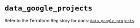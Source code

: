 # `data_google_projects`

Refer to the Terraform Registory for docs: [`data_google_projects`](https://registry.terraform.io/providers/hashicorp/google-beta/4.67.0/docs/data-sources/google_projects).
